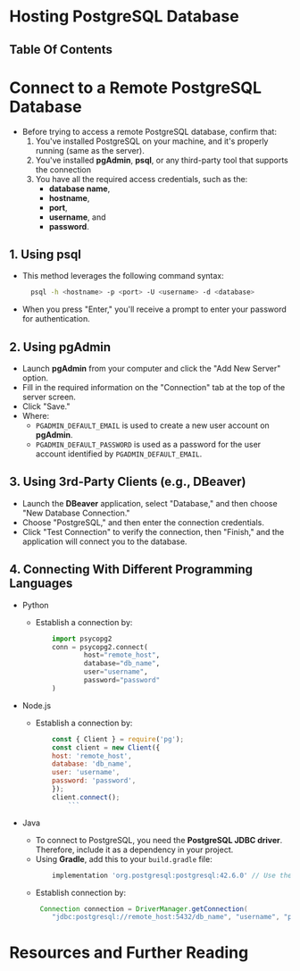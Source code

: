 # Hosting PostgreSQL Database

## Table Of Contents

# Connect to a Remote PostgreSQL Database

- Before trying to access a remote PostgreSQL database, confirm that:
  1. You've installed PostgreSQL on your machine, and it's properly running (same as the server).
  2. You've installed **pgAdmin**, **psql**, or any third-party tool that supports the connection
  3. You have all the required access credentials, such as the:
     - **database name**,
     - **hostname**,
     - **port**,
     - **username**, and
     - **password**.

## 1. Using psql

- This method leverages the following command syntax:
  ```sh
    psql -h <hostname> -p <port> -U <username> -d <database>
  ```
- When you press "Enter," you'll receive a prompt to enter your password for authentication.

## 2. Using pgAdmin

- Launch **pgAdmin** from your computer and click the "Add New Server" option.
- Fill in the required information on the "Connection" tab at the top of the server screen.
- Click "Save."
- Where:
  - `PGADMIN_DEFAULT_EMAIL` is used to create a new user account on **pgAdmin**.
  - `PGADMIN_DEFAULT_PASSWORD` is used as a password for the user account identified by `PGADMIN_DEFAULT_EMAIL`.

## 3. Using 3rd-Party Clients (e.g., DBeaver)

- Launch the **DBeaver** application, select "Database," and then choose "New Database Connection."
- Choose "PostgreSQL," and then enter the connection credentials.
- Click "Test Connection" to verify the connection, then "Finish," and the application will connect you to the database.

## 4. Connecting With Different Programming Languages

- Python

  - Establish a connection by:
    ```py
        import psycopg2
        conn = psycopg2.connect(
                host="remote_host",
                database="db_name",
                user="username",
                password="password"
        )
    ```

- Node.js

  - Establish a connection by:
    ````js
        const { Client } = require('pg');
        const client = new Client({
        host: 'remote_host',
        database: 'db_name',
        user: 'username',
        password: 'password',
        });
        client.connect();
            ```
    ````

- Java
  - To connect to PostgreSQL, you need the **PostgreSQL JDBC driver**. Therefore, include it as a dependency in your project.
  - Using **Gradle**, add this to your `build.gradle` file:
    ```gradle
        implementation 'org.postgresql:postgresql:42.6.0' // Use the latest version
    ```
  - Establish connection by:
    ```java
     Connection connection = DriverManager.getConnection(
        "jdbc:postgresql://remote_host:5432/db_name", "username", "password");
    ```

# Resources and Further Reading
